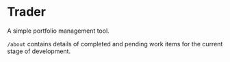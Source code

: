 # Trader

A simple portfolio management tool.

`/about` contains details of completed and pending work items for the current stage of development.
 
